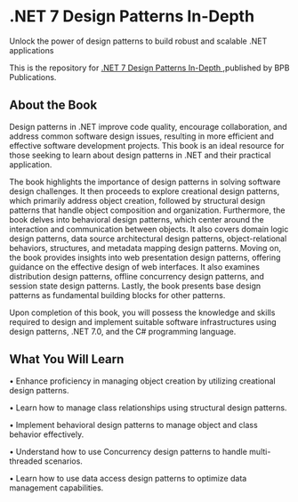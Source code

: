# .NET 7 Design Patterns In-Depth

Unlock the power of design patterns to build robust and scalable .NET applications

This is the repository for [.NET 7 Design Patterns In-Depth
](https://bpbonline.com/products/net-7-design-patterns-in-depth?variant=42812753248456),published by BPB Publications. 

## About the Book
Design patterns in .NET improve code quality, encourage collaboration, and address common software design issues, resulting in more efficient and effective software development projects. This book is an ideal resource for those seeking to learn about design patterns in .NET and their practical application.

The book highlights the importance of design patterns in solving software design challenges. It then proceeds to explore creational design patterns, which primarily address object creation, followed by structural design patterns that handle object composition and organization. Furthermore, the book delves into behavioral design patterns, which center around the interaction and communication between objects. It also covers domain logic design patterns, data source architectural design patterns, object-relational behaviors, structures, and metadata mapping design patterns. Moving on, the book provides insights into web presentation design patterns, offering guidance on the effective design of web interfaces. It also examines distribution design patterns, offline concurrency design patterns, and session state design patterns. Lastly, the book presents base design patterns as fundamental building blocks for other patterns.

Upon completion of this book, you will possess the knowledge and skills required to design and implement suitable software infrastructures using design patterns, .NET 7.0, and the C# programming language.

## What You Will Learn
•  Enhance proficiency in managing object creation by utilizing creational design patterns.

•  Learn how to manage class relationships using structural design patterns.

•  Implement behavioral design patterns to manage object and class behavior effectively.

• Understand how to use Concurrency design patterns to handle multi-threaded scenarios.

•  Learn how to use data access design patterns to optimize data management capabilities. 
